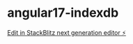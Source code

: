 # angular17-indexdb

[Edit in StackBlitz next generation editor ⚡️](https://stackblitz.com/~/github.com/sukeshaw/angular17-indexdb)